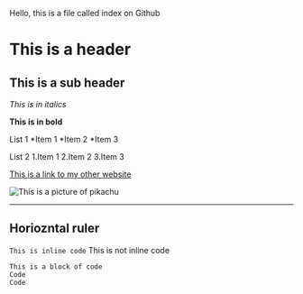 Hello, this is a file called index on Github
# This is a header
## This is a sub header
*This is in italics*

**This is in bold**

List 1
*Item 1
*Item 2
*Item 3

List 2
1.Item 1
2.Item 2
3.Item 3

[This is a link to my other website](https://acandrad.github.io/cse15l-lab-reports/newfile.html)

![This is a picture of pikachu](http://assets.stickpng.com/images/580b57fcd9996e24bc43c325.png)

---
Horiozntal ruler
---
`This is inline code` This is not inline code
```
This is a block of code 
Code
Code
```
